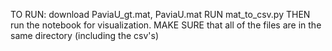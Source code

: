 TO RUN:
download PaviaU_gt.mat, PaviaU.mat
RUN mat_to_csv.py
THEN run the notebook for visualization.
MAKE SURE that all of the files are in the same directory (including the csv's)
